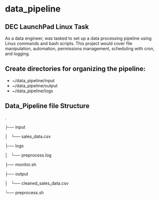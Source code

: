 # data_pipeline
## DEC LaunchPad Linux Task
As a data engineer, was tasked to set up a data processing pipeline using Linux commands and bash scripts. This project would cover file manipulation, automation, permissions management, scheduling with cron, and logging.

## Create directories for organizing the pipeline:
- ~/data_pipeline/input
- ~/data_pipeline/output
- ~/data_pipeline/logs

## Data_Pipeline file Structure
.

├── input

│   └── sales_data.csv

├── logs

│   └── preprocess.log

├── monitor.sh

├── output

│   └── cleaned_sales_data.csv

└── preprocess.sh


